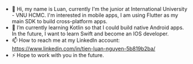 - 👋 Hi, my name is Luan, currently I'm the junior at International University - VNU HCMC. I'm interested in mobile apps, I am using Flutter as my main SDK to build cross-platform apps.
- 🌱 I’m currently learning Kotlin so that I could build native Android apps. In the future, I want to learn Swift and become an IOS developer.
- 📫 How to reach me at my LinkedIn account: https://www.linkedin.com/in/tien-luan-nguyen-5b819b2ba/
- ⚡ Hope to work with you in the future.
